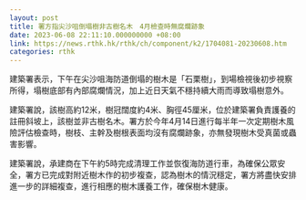 ```yaml
---
layout: post
title: 署方指尖沙咀倒塌樹非古樹名木　4月檢查時無腐爛跡象
date: 2023-06-08 22:11:10.000000000 +08:00
link: https://news.rthk.hk/rthk/ch/component/k2/1704081-20230608.htm
categories: rthk
---
```


建築署表示，下午在尖沙咀海防道倒塌的樹木是「石栗樹」，到場檢視後初步視察所得，塌樹底部有內部腐爛情況，加上近日天氣不穩持續大雨而導致塌樹意外。

建築署說，該樹高約12米，樹冠闊度約4米、胸徑45厘米，位於建築署負責護養的註冊斜坡上，該樹並非古樹名木。署方於今年4月14日進行每半年一次定期樹木風險評估檢查時，樹枝、主幹及樹根表面均沒有腐爛跡象，亦無發現樹木受真菌或蟲害影響。

建築署說，承建商在下午約5時完成清理工作並恢復海防道行車，為確保公眾安全，署方已完成對附近樹木作的初步複查，認為樹木的情況穩定，署方將盡快安排進一步的詳細複查，進行相應的樹木護養工作，確保樹木健康。
